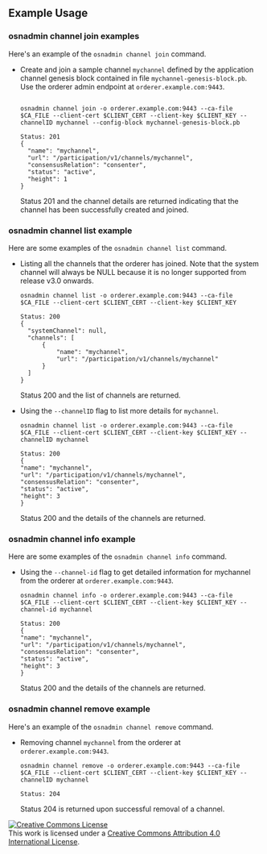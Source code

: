 ## Example Usage

### osnadmin channel join examples

Here's an example of the `osnadmin channel join` command.

- Create and join a sample channel `mychannel` defined by the application channel genesis
  block contained in file `mychannel-genesis-block.pb`. Use the orderer admin endpoint
  at `orderer.example.com:9443`.

  ```

  osnadmin channel join -o orderer.example.com:9443 --ca-file $CA_FILE --client-cert $CLIENT_CERT --client-key $CLIENT_KEY --channelID mychannel --config-block mychannel-genesis-block.pb

  Status: 201
  {
    "name": "mychannel",
    "url": "/participation/v1/channels/mychannel",
    "consensusRelation": "consenter",
    "status": "active",
    "height": 1
  }

  ```

  Status 201 and the channel details are returned indicating that the channel has been
  successfully created and joined.

### osnadmin channel list example

Here are some examples of the `osnadmin channel list` command.

- Listing all the channels that the orderer has joined.
  Note that the system channel will always be NULL because it is no longer supported from release v3.0 onwards.

  ```
  osnadmin channel list -o orderer.example.com:9443 --ca-file $CA_FILE --client-cert $CLIENT_CERT --client-key $CLIENT_KEY

  Status: 200
  {
    "systemChannel": null,
    "channels": [
        {
            "name": "mychannel",
            "url": "/participation/v1/channels/mychannel"
        }
    ]
  }

  ```

  Status 200 and the list of channels are returned.

- Using the `--channelID` flag to list more details for `mychannel`.

  ```
  osnadmin channel list -o orderer.example.com:9443 --ca-file $CA_FILE --client-cert $CLIENT_CERT --client-key $CLIENT_KEY --channelID mychannel

  Status: 200
  {
  "name": "mychannel",
  "url": "/participation/v1/channels/mychannel",
  "consensusRelation": "consenter",
  "status": "active",
  "height": 3
  }

  ```

  Status 200 and the details of the channels are returned.

### osnadmin channel info example

Here are some examples of the `osnadmin channel info` command.

- Using the `--channel-id` flag to get detailed information for mychannel from the orderer at `orderer.example.com:9443`.

  ```
  osnadmin channel info -o orderer.example.com:9443 --ca-file $CA_FILE --client-cert $CLIENT_CERT --client-key $CLIENT_KEY --channel-id mychannel

  Status: 200
  {
  "name": "mychannel",
  "url": "/participation/v1/channels/mychannel",
  "consensusRelation": "consenter",
  "status": "active",
  "height": 3
  }

  ```

  Status 200 and the details of the channels are returned.

### osnadmin channel remove example

Here's an example of the `osnadmin channel remove` command.

- Removing channel `mychannel` from the orderer at `orderer.example.com:9443`.

  ```
  osnadmin channel remove -o orderer.example.com:9443 --ca-file $CA_FILE --client-cert $CLIENT_CERT --client-key $CLIENT_KEY --channelID mychannel

  Status: 204
  ```

  Status 204 is returned upon successful removal of a channel.

<a rel="license" href="http://creativecommons.org/licenses/by/4.0/"><img alt="Creative Commons License" style="border-width:0" src="https://i.creativecommons.org/l/by/4.0/88x31.png" /></a><br />This work is licensed under a <a rel="license" href="http://creativecommons.org/licenses/by/4.0/">Creative Commons Attribution 4.0 International License</a>.
